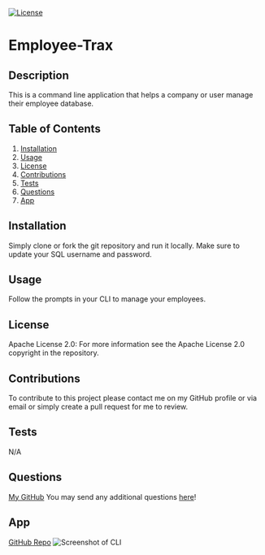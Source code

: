 [![License](https://img.shields.io/badge/License-Apache_2.0-blue.svg)](https://opensource.org/licenses/Apache-2.0)

# Employee-Trax

## Description

This is a command line application that helps a company or user manage their employee database.

## Table of Contents

1. [Installation](#installation)
2. [Usage](#usage)
3. [License](#license)
4. [Contributions](#contributions)
5. [Tests](#tests)
6. [Questions](#questions)
7. [App](#app)

## Installation

Simply clone or fork the git repository and run it locally. Make sure to update your SQL username and password.

## Usage

Follow the prompts in your CLI to manage your employees.

## License

Apache License 2.0: For more information see the Apache License 2.0 copyright in the repository.

## Contributions

To contribute to this project please contact me on my GitHub profile or via email or simply create a pull request for me to review.

## Tests

N/A

## Questions

[My GitHub](https://github.com/codejoes)
You may send any additional questions [here](josephscodes@gmail.com)!

## App

[GitHub Repo](https://github.com/codejoes/Employee-Trax)
![Screenshot of CLI]()
